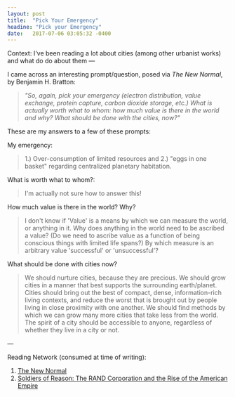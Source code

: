```yaml
---
layout: post
title:  "Pick Your Emergency"
headine: "Pick your Emergency"
date:   2017-07-06 03:05:32 -0400
---
```


Context: I've been reading a lot about cities (among other urbanist works) and what do do about them — 

I came across an interesting prompt/question, posed via _The New Normal_, by Benjamin H. Bratton:

> _"So, again, pick your emergency (electron distribution, value exchange, protein capture, carbon dioxide storage, etc.) What is actually worth what to whom: how much value is there in the world and why? What should be done with the cities, now?"_
>

These are my answers to a few of these prompts:

My emergency:

> 1.) Over-consumption of limited resources and 2.) "eggs in one basket" regarding centralized planetary habitation.

What is worth what to whom?:

> I'm actually not sure how to answer this!

How much value is there in the world? Why?

> I don't know if 'Value' is a means by which we can measure the world, or anything in it. Why does anything in the world need to be ascribed a value? (Do we need to ascribe value as a function of being conscious things with limited life spans?) By which measure is an arbitrary value 'successful' or 'unsuccessful'?

What should be done with cities now?

> We should nurture cities, because they are precious. We should grow cities in a manner that best supports the surrounding earth/planet. Cities should bring out the best of compact, dense, information-rich living contexts, and reduce the worst that is brought out by people living in close proximity with one another. We should find methods by which we can grow many more cities that take less from the world. The spirit of a city should be accessible to anyone, regardless of whether they live in a city or not.

—

Reading Network (consumed at time of writing):

1. [The New Normal](https://www.are.na/edouard-u/the-new-normal)
2. [Soldiers of Reason: The RAND Corporation and the Rise of the American Empire](https://www.are.na/edouard-u/soldiers-of-reason-the-rand-corporation-and-the-rise-of-the-american-empire)